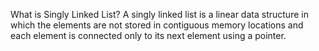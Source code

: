 What is Singly Linked List?
A singly linked list is a linear data structure in which the elements are not stored in contiguous memory locations and each element is connected only to its next element using a pointer.
